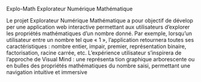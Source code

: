 Explo-Math
Explorateur Numérique Mathématique

Le projet Explorateur Numérique Mathématique a pour objectif de dévelop per une application web interactive permettant aux utilisateurs d’explorer les propriétés mathématiques d’un nombre donné. Par exemple, lorsqu’un utilisateur entre un nombre tel que « 1 », l’application retournera toutes ses caractéristiques : nombre entier, impair, premier, représentation binaire, factorisation, racine carrée, etc. L’expérience utilisateur s’inspirera de l’approche de Visual Mind : une représenta tion graphique arborescente ou en bulles des propriétés mathématiques du nombre saisi, permettant une navigation intuitive et immersive